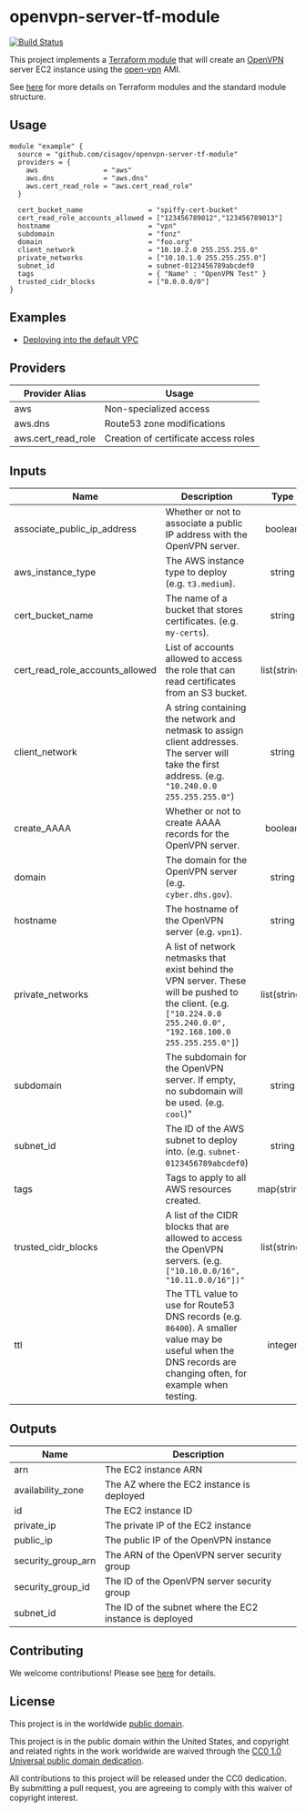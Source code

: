 # openvpn-server-tf-module #

[![Build Status](https://travis-ci.com/cisagov/openvpn-server-tf-module.svg?branch=develop)](https://travis-ci.com/cisagov/openvpn-server-tf-module)

This project implements a [Terraform
module](https://www.terraform.io/docs/modules/index.html)
that will create an [OpenVPN](https://openvpn.net) server EC2 instance
using the [open-vpn](https://github.com/cisagov/openvpn-packer)
AMI.

See [here](https://www.terraform.io/docs/modules/index.html) for more
details on Terraform modules and the standard module structure.

## Usage ##

```hcl
module "example" {
  source = "github.com/cisagov/openvpn-server-tf-module"
  providers = {
    aws                = "aws"
    aws.dns            = "aws.dns"
    aws.cert_read_role = "aws.cert_read_role"
  }

  cert_bucket_name                = "spiffy-cert-bucket"
  cert_read_role_accounts_allowed = ["123456789012","123456789013"]
  hostname                        = "vpn"
  subdomain                       = "fonz"
  domain                          = "foo.org"
  client_network                  = "10.10.2.0 255.255.255.0"
  private_networks                = ["10.10.1.0 255.255.255.0"]
  subnet_id                       = subnet-0123456789abcdef0
  tags                            = { "Name" : "OpenVPN Test" }
  trusted_cidr_blocks             = ["0.0.0.0/0"]
}
```

## Examples ##

* [Deploying into the default VPC](https://github.com/cisagov/openvpn-server-tf-module/tree/develop/examples/default_vpc)

## Providers ##

| Provider Alias | Usage |
|--|--|
| aws | Non-specialized access |
| aws.dns | Route53 zone modifications |
| aws.cert_read_role | Creation of certificate access roles |

## Inputs ##

| Name | Description | Type | Default | Required |
|------|-------------|:----:|:-------:|:--------:|
| associate_public_ip_address | Whether or not to associate a public IP address with the OpenVPN server. | boolean | true | no |
| aws_instance_type | The AWS instance type to deploy (e.g. `t3.medium`). | string | `t3.small` | no |
| cert_bucket_name | The name of a bucket that stores certificates. (e.g. `my-certs`). | string | | yes |
| cert_read_role_accounts_allowed | List of accounts allowed to access the role that can read certificates from an S3 bucket. | list(string) | `[]` | no |
| client_network | A string containing the network and netmask to assign client addresses.  The server will take the first address. (e.g. `"10.240.0.0 255.255.255.0"`) | string | | yes |
| create_AAAA | Whether or not to create AAAA records for the OpenVPN server. | boolean | false | no |
| domain | The domain for the OpenVPN server (e.g. `cyber.dhs.gov`). | string | | yes |
| hostname | The hostname of the OpenVPN server (e.g. `vpn1`). | string | | yes |
| private_networks | A list of network netmasks that exist behind the VPN server.  These will be pushed to the client.  (e.g. `["10.224.0.0 255.240.0.0", "192.168.100.0 255.255.255.0"]`) | list(string) | | yes |
| subdomain | The subdomain for the OpenVPN server.  If empty, no subdomain will be used. (e.g. `cool`)" | string | | no |
| subnet_id | The ID of the AWS subnet to deploy into. (e.g. `subnet-0123456789abcdef0`) | string | | yes |
| tags | Tags to apply to all AWS resources created. | map(string) | `{}` | no |
| trusted_cidr_blocks | A list of the CIDR blocks that are allowed to access the OpenVPN servers. (e.g. `["10.10.0.0/16", "10.11.0.0/16"])"` | list(string) |  | yes
| ttl | The TTL value to use for Route53 DNS records (e.g. `86400`).  A smaller value may be useful when the DNS records are changing often, for example when testing. | integer | 60 | no |

## Outputs ##

| Name | Description |
|------|-------------|
| arn | The EC2 instance ARN |
| availability_zone | The AZ where the EC2 instance is deployed |
| id | The EC2 instance ID |
| private_ip | The private IP of the EC2 instance |
| public_ip | The public IP of the OpenVPN instance |
| security_group_arn | The ARN of the OpenVPN server security group |
| security_group_id | The ID of the OpenVPN server security group |
| subnet_id | The ID of the subnet where the EC2 instance is deployed |

## Contributing ##

We welcome contributions!  Please see [here](CONTRIBUTING.md) for
details.

## License ##

This project is in the worldwide [public domain](LICENSE).

This project is in the public domain within the United States, and
copyright and related rights in the work worldwide are waived through
the [CC0 1.0 Universal public domain
dedication](https://creativecommons.org/publicdomain/zero/1.0/).

All contributions to this project will be released under the CC0
dedication. By submitting a pull request, you are agreeing to comply
with this waiver of copyright interest.
